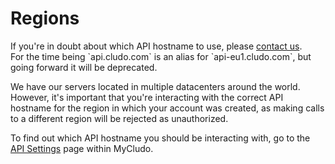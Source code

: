 # Regions

<aside class="notice">If you're in doubt about which API hostname to use, please <a href="https://www.cludo.com/contact/" target="_blank">contact us</a>.</aside>

<aside class="warning">For the time being `api.cludo.com` is an alias for `api-eu1.cludo.com`, but going forward it will be deprecated.</aside>

We have our servers located in multiple datacenters around the world. However, it's important that you're interacting with the correct API hostname for the region in which your account was created, as making calls to a different region will be rejected as unauthorized.

To find out which API hostname you should be interacting with, go to the <a href="https://my.cludo.com/settings/api-settings" target="_blank">API Settings</a> page within MyCludo.